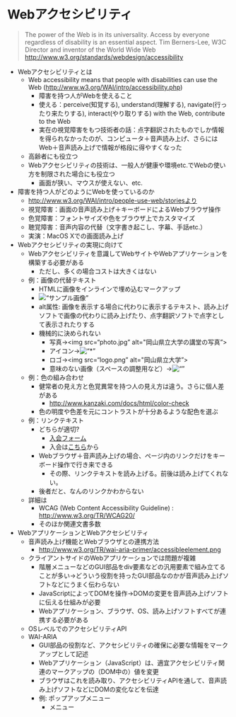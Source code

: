 # Webアクセシビリティ

> The power of the Web is in its universality.
> Access by everyone regardless of disability is an essential aspect.
> Tim Berners-Lee, W3C Director and inventor of the World Wide Web
> http://www.w3.org/standards/webdesign/accessibility

- Webアクセシビリティとは
    - Web accessibility means that people with disabilities can use the Web (http://www.w3.org/WAI/intro/accessibility.php)
        - 障害を持つ人がWebを使えること
        - 使える：perceive(知覚する), understand(理解する), navigate(行ったり来たりする), interact(やり取りする) with the Web, contribute to the Web
        - 実在の視覚障害をもつ技術者の話：点字翻訳されたものでしか情報を得られなかったのが、コンピュータ＋音声読み上げ、さらにはWeb＋音声読み上げで情報が格段に得やすくなった
    - 高齢者にも役立つ
    - Webアクセシビリティの技術は、一般人が健康や環境etc.でWebの使い方を制限された場合にも役立つ
        - 画面が狭い、マウスが使えない、etc.
- 障害を持つ人がどのようにWebを使っているのか
    - http://www.w3.org/WAI/intro/people-use-web/storiesより
    - 視覚障害：画面の音声読み上げ＋キーボードによるWebブラウザ操作
    - 色覚障害：フォントサイズや色をブラウザ上でカスタマイズ
    - 聴覚障害：音声内容の代替（文字書き起こし、字幕、手話etc.）
    - 実演：MacOS Xでの画面読み上げ
- Webアクセシビリティの実現に向けて
    - Webアクセシビリティを意識してWebサイトやWebアプリケーションを構築する必要がある
        - ただし、多くの場合コストは大きくはない
    - 例：画像の代替テキスト
        - HTMLに画像をインラインで埋め込むマークアップ
        - <img src=“sample.jpg” width=“100” height=“100” alt=“サンプル画像”>
        - alt属性: 画像を表示する場合に代わりに表示するテキスト、読み上げソフトで画像の代わりに読み上げたり、点字翻訳ソフトで点字として表示されたりする
        - 機械的に決められない
            - 写真→<img src=“photo.jpg” alt="岡山県立大学の講堂の写真”>
            - アイコン→<img src=“icon.png” alt=“*”>
            - ロゴ→<img src=“logo.png” alt="岡山県立大学”>
            - 意味のない画像（スペースの調整用など）→<img src=“spacer.jpg” alt=“”>
    - 例：色の組み合わせ
        - 健常者の見え方と色覚異常を持つ人の見え方は違う。さらに個人差がある
            - http://www.kanzaki.com/docs/html/color-check
        - 色の明度や色差を元にコントラストが十分あるような配色を選ぶ
    - 例：リンクテキスト
        - どちらが適切?
            - <a href=“http://example.com/entry”>入会フォーム</a>
            - 入会は<a href=“http://example.com/entry”>こちら</a>から
        - Webブラウザ＋音声読み上げの場合、ページ内のリンクだけをキーボード操作で行き来できる
            - その際、リンクテキストを読み上げる。前後は読み上げてくれない。
        - 後者だと、なんのリンクかわからない
    - 詳細は
        - WCAG (Web Content Accessibility Guideline) : http://www.w3.org/TR/WCAG20/
        - そのほか関連文書多数
- WebアプリケーションとWebアクセシビリティ
    - 音声読み上げ機能とWebブラウザとの連携方法
        - http://www.w3.org/TR/wai-aria-primer/accessibleelement.png
    - クライアントサイドのWebアプリケーションでは問題が複雑
        - 階層メニューなどのGUI部品をdiv要素などの汎用要素で組み立てることが多い→どういう役割を持ったGUI部品なのかが音声読み上げソフトなどにうまく伝わらない
        - JavaScriptによってDOMを操作→DOMの変更を音声読み上げソフトに伝える仕組みが必要
        - Webアプリケーション、ブラウザ、OS、読み上げソフトすべてが連携する必要がある
    - OSレベルでのアクセシビリティAPI
    - WAI-ARIA
        - GUI部品の役割など、アクセシビリティの確保に必要な情報をマークアップとして記述
        - Webアプリケーション（JavaScript）は、適宜アクセシビリティ関連のマークアップの（DOM中の）値を変更
        - ブラウザはこれを読み取り、アクセシビリティAPIを通して、音声読み上げソフトなどにDOMの変化などを伝達
        - 例: ポップアップメニュー
            - <div role=“menu” aria-haspopup=“true”>メニュー</div>